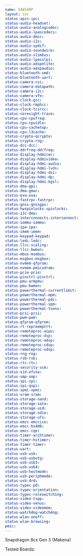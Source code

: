 ```yaml
---
name: SA8540P
layout: soc
status-apcs-ipc: 
status-audio-headset: 
status-audio-analogcodec: 
status-audio-lpascodecs: 
status-audio-dmic: 
status-audio-i2s: 
status-audio-spdif: 
status-audio-soundwire: 
status-audio-slimbus: 
status-audio-lpasslpi: 
status-audio-adspelite: 
status-audio-adspaudio: 
status-bluetooth-smd:
status-bluetooth-uart:
status-camera-csi:
status-camera-datapath:
status-camera-i2c:
status-camera-vfe:
status-clock-gcc:
status-clock-rmphcc:
status-clock-tcsrcc:
status-coresight-trace:
status-cpu-cpufreq:
status-cpu-cpuidle:
status-cpu-cachetop:
status-cpu-l3cache:
status-crypto-qcrypto:
status-crypto-rng:
status-dcc-dcc:
status-ddrfreq-ddrfreq:
status-display-hdmicec:
status-display-hdmivideo:
status-display-hdmi-audio:
status-display-hdmi-lvds:
status-display-hdmi-dsi:
status-display-hdmi-dp:
status-display-hdmi-kgsl:
status-dma-gpi:
status-dma-gmac:
status-eva-eva:
status-fastrpc-fastrpc:
status-gnss-gnssgps:
status-hwspinlocks-spinlocks:
status-i2c-dma:
status-interconnects-interconnect:
status-iommu-iommu:
status-ipa-ipa:
status-imem-imem:
status-keypad-keypad:
status-ledc-ledc:
status-llcc-scaling:
status-llcc-bwmon:
status-mbus-msmbus:
status-msgbox-msgbox:
status-nvmem-qfprom:
status-nvmem-pmicsdram:
status-pcie-pcie:
status-pinctrl-pinctrl:
status-pmu-armpmu:
status-pmu-bwmon:
status-powerthermal-currentlimit:
status-powerthermal-mpm:
status-powerthermal-pdc:
status-powerthermal-spm:
status-powerthermal-tsens:
status-pcsi-pcsi:
status-pwm-pwm:
status-qfprom-qfprom:
status-rt-repreemptrt:
status-remoteproc-aipu:
status-remoteproc-dsp:
status-remoteproc-adsp:
status-remoteproc-cdsp:
status-remoteproc-sdsp:
status-rng-rng:
status-rsb-rsb:
status-rtc-rtc:
status-security-scm:
status-sid-efuse:
status-smp-smp:
status-spi-spi:
status-spi-qspi:
status-spmi-spmi:
status-sram-sram:
status-storage-nand:
status-storage-sata:
status-storage-usd:
status-storage-sdio:
status-storage-ufs:
status-emcc-emccice:
status-emcc-hs400:
status-emcc-cqe:
status-timer-archtimer:
status-timer-hstimer:
status-timer-timer:
status-uart:
status-usb-usb:
status-usb-usbotg:
status-usb-usb3:
status-usb-usb4:
status-usb-hostmode:
status-usb-periphmode:
status-usb-drd:
status-typec-pd:
status-typec-orientation:
status-typec-roleswitching:
status-video-tspp:
status-video-venus:
status-video-videomem:
status-watchdog-watchdog:
status-wlan-onoff:
status-wlan-browsing:
pmic: 
---
```

Snapdragon 8cx Gen 3 (Makena)

Tested Boards:
